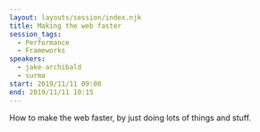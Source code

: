 ```yaml
---
layout: layouts/session/index.njk
title: Making the web faster
session_tags:
  - Performance
  - Frameworks
speakers:
  - jake-archibald
  - surma
start: 2019/11/11 09:00
end: 2019/11/11 10:15
---
```


How to make the web faster, by just doing lots of things and stuff.
